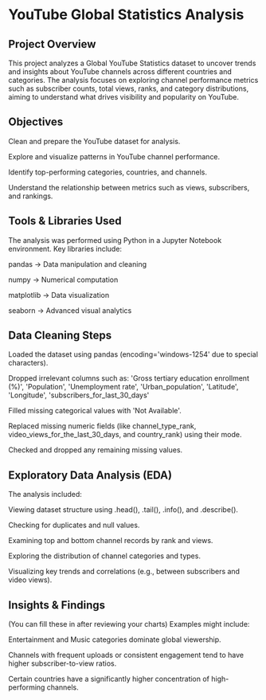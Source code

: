 # YouTube Global Statistics Analysis
## Project Overview

This project analyzes a Global YouTube Statistics dataset to uncover trends and insights about YouTube channels across different countries and categories.
The analysis focuses on exploring channel performance metrics such as subscriber counts, total views, ranks, and category distributions, aiming to understand what drives visibility and popularity on YouTube.

## Objectives

Clean and prepare the YouTube dataset for analysis.

Explore and visualize patterns in YouTube channel performance.

Identify top-performing categories, countries, and channels.

Understand the relationship between metrics such as views, subscribers, and rankings.

## Tools & Libraries Used

The analysis was performed using Python in a Jupyter Notebook environment.
Key libraries include:

pandas → Data manipulation and cleaning

numpy → Numerical computation

matplotlib → Data visualization

seaborn → Advanced visual analytics

## Data Cleaning Steps

Loaded the dataset using pandas (encoding='windows-1254' due to special characters).

Dropped irrelevant columns such as:
'Gross tertiary education enrollment (%)', 'Population', 
'Unemployment rate', 'Urban_population', 'Latitude', 'Longitude',
'subscribers_for_last_30_days'

Filled missing categorical values with 'Not Available'.

Replaced missing numeric fields (like channel_type_rank, video_views_for_the_last_30_days, and country_rank) using their mode.

Checked and dropped any remaining missing values.

## Exploratory Data Analysis (EDA)
The analysis included:

Viewing dataset structure using .head(), .tail(), .info(), and .describe().

Checking for duplicates and null values.

Examining top and bottom channel records by rank and views.

Exploring the distribution of channel categories and types.

Visualizing key trends and correlations (e.g., between subscribers and video views).

## Insights & Findings

(You can fill these in after reviewing your charts)
Examples might include:

Entertainment and Music categories dominate global viewership.

Channels with frequent uploads or consistent engagement tend to have higher subscriber-to-view ratios.

Certain countries have a significantly higher concentration of high-performing channels.